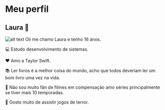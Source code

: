 # Meu perfil

## Laura 🌺

![alt text](image-1.png) Oii me chamo Laura e tenho 16 anos. 

 
 💻 Estudo desenvolvimento de sistemas.

❤️ Amo a Taylor Swift.

📚 Ler livros é a melhor coisa do mundo, acho que todos deveriam ler um bom livro uma vez na vida. 

🎥 Não sou muito fãn de filmes em compensação amo séries principalmente se tiver mais 10 temporadas.

👾 Gosto muito de assistir jogos de terror.





 